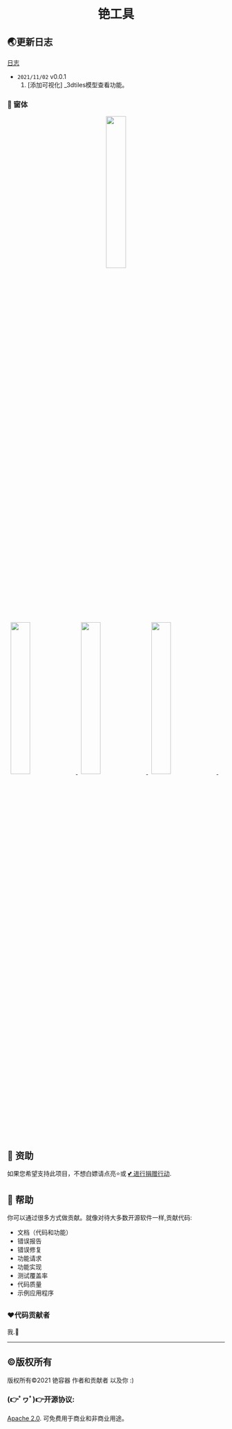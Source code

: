<h1>
    <center>铯工具</center>
</h1>



## 🌏更新日志

[日志](CHANGELOG.md)

* `2021/11/02` v0.0.1
  1. [添加可视化] _3dtiles模型查看功能。



### :clap: 窗体
 <p>
    <center><a href="#"><img src="http://pics.orduster.top/2022/03/02/7ba6d7d087acc.png" width="30%"/></a></center>&nbsp;
    <a href="#">
      <img src="http://pics.orduster.top/2022/03/02/7ba6d7d087acc.png" width="30%"/>
    </a>&nbsp;
    <a href="#">
      <img src="http://pics.orduster.top/2022/03/02/7ba6d7d087acc.png" width="30%"/>
    </a>&nbsp;
    <a href="#">
      <img src="http://pics.orduster.top/2022/03/02/7ba6d7d087acc.png" width="30%"/>
    </a>&nbsp;
    <br/>
    <br/>
 </p>



## 👏 资助

如果您希望支持此项目，不想白嫖请点亮⭐或 [💕 进行捐赠行动](https://afdian.net/@taoistcore).

## 👏 帮助

你可以通过很多方式做贡献。就像对待大多数开源软件一样,贡献代码:

* 文档（代码和功能）
* 错误报告
* 错误修复
* 功能请求
* 功能实现
* 测试覆盖率
* 代码质量
* 示例应用程序


## 

### ❤️代码贡献者

我.🤡

------



## ©版权所有

版权所有©2021 铯容器 作者和贡献者 以及你 :)

### (👉ﾟヮﾟ)👉开源协议: 
[Apache 2.0](http://www.apache.org/licenses/LICENSE-2.0.html). 可免费用于商业和非商业用途。

